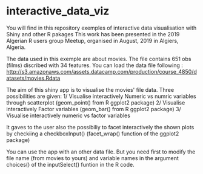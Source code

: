 # interactive_data_viz
You will find in this repository exemples of interactive data visualisation with Shiny and other R pakages 
This work has been presented in the 2019 Algerian R users group Meetup, organised in August, 2019 in Algiers, Algeria.

The data used in this exemple are about movies. 
The file contains 651 obs (films) discribed with 34 features. 
You can load the data file following : http://s3.amazonaws.com/assets.datacamp.com/production/course_4850/datasets/movies.Rdata

The aim of this shiny app is to visualise the movies' file data. Three possibilities are given: 
1/ Visualise interactively Numeric vs numric variables through scatterplot (geom_point() from R ggplot2 package)
2/ Visualise interactively Factor variables  (geom_bar() from R ggplot2 package)
3/ Visualise interactively numeric vs factor  variables  

It gaves to the user also the possibiliy to facet interactively the shown plots by checkiing a checkboxInput() (facet_wrap() function of the ggplot2 package)

You can use the app with an other data file. 
But you need first to modify the file name (from movies to yours) and variable names in the argument choices() of the inputSelect() funtion in the R code. 
